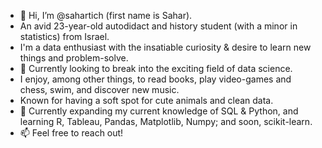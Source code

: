 - 👋 Hi, I’m @sahartich (first name is Sahar).
- An avid 23-year-old autodidact and history student (with a minor in statistics) from Israel.
- I'm a data enthusiast with the insatiable curiosity & desire to learn new things and problem-solve. 
- 👀 Currently looking to break into the exciting field of data science.
- I enjoy, among other things, to read books, play video-games and chess, swim, and discover new music.
- Known for having a soft spot for cute animals and clean data.
- 🌱 Currently expanding my current knowledge of SQL & Python, and learning R, Tableau, Pandas, Matplotlib, Numpy; and soon, scikit-learn.
- 📫 Feel free to reach out!

<!---
sahartich/sahartich is a ✨ special ✨ repository because its `README.md` (this file) appears on your GitHub profile.
You can click the Preview link to take a look at your changes.
--->
